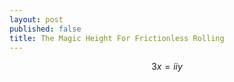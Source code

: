 ```yaml
---
layout: post
published: false
title: The Magic Height For Frictionless Rolling
---
```

$$ 3x = iiy $$

